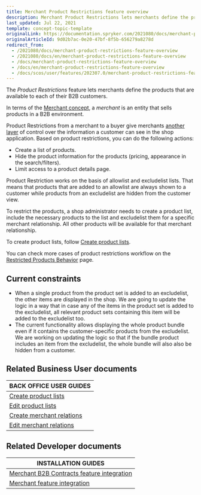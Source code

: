 ```yaml
---
title: Merchant Product Restrictions feature overview
description: Merchant Product Restrictions lets merchants define the products that are available to each of their B2B customers.
last_updated: Jul 22, 2021
template: concept-topic-template
originalLink: https://documentation.spryker.com/2021080/docs/merchant-product-restrictions-feature-overview
originalArticleId: 9d02b7ac-0e20-47bf-8f5b-656279a8278d
redirect_from:
  - /2021080/docs/merchant-product-restrictions-feature-overview
  - /2021080/docs/en/merchant-product-restrictions-feature-overview
  - /docs/merchant-product-restrictions-feature-overview
  - /docs/en/merchant-product-restrictions-feature-overview
  - /docs/scos/user/features/202307.0/merchant-product-restrictions-feature-overview.html
---
```


The _Product Restrictions_ feature lets merchants define the products that are available to each of their B2B customers.

In terms of the [Merchant concept](/docs/pbc/all/merchant-management/{{page.version}}/base-shop/merchant-b2b-contracts-feature-overview.html), a *merchant* is an entity that sells products in a B2B environment.

Product Restrictions from a merchant to a buyer give merchants [another layer](/docs/pbc/all/customer-relationship-management/{{page.version}}/customer-access-feature-overview.html) of control over the information a customer can see in the shop application. Based on product restrictions, you can do the following actions:

* Create a list of products.
* Hide the product information for the products (pricing, appearance in the search/filters).
* Limit access to a product details page.

Product Restriction works on the basis of allowlist and excludelist lists. That means that products that are added to an allowlist are always shown to a customer while products from an excludelist are hidden from the customer view.

To restrict the products, a shop administrator needs to create a product list, include the necessary products to the list and excludelist them for a specific merchant relationship. All other products will be available for that merchant relationship.

To create product lists, follow [Create product lists](/docs/pbc/all/product-information-management/{{page.version}}/base-shop//manage-in-the-back-office/product-lists/create-product-lists.html).

You can check more cases of product restrictions workflow on the [Restricted Products Behavior](/docs/pbc/all/merchant-management/{{page.version}}/base-shop/merchant-product-restrictions-feature-overview/restricted-products-behavior.html) page.

## Current constraints

- When a single product from the product set is added to an excludelist, the other items are displayed in the shop. We are going to update the logic in a way that in case any of the items in the product set is added to the excludelist, all relevant product sets containing this item will be added to the excludelist too.
-  The current functionality allows displaying the whole product bundle even if it contains the customer-specific products from the excludelist. We are working on updating the logic so that if the bundle product includes an item from the excludelist, the whole bundle will also also be hidden from a customer.

## Related Business User documents

|BACK OFFICE USER GUIDES|
|---|
| [Create product lists](/docs/pbc/all/product-information-management/{{page.version}}/base-shop//manage-in-the-back-office/product-lists/create-product-lists.html)  |
| [Edit product lists](/docs/pbc/all/product-information-management/{{page.version}}/base-shop/manage-in-the-back-office/product-lists/edit-product-lists.html) |
| [Create merchant relations](/docs/scos/user/back-office-user-guides/{{page.version}}/base-shop/manage-in-the-back-office/create-merchant-relations.html) |
| [Edit merchant relations](/docs/pbc/all/merchant-management/{{page.version}}/base-shop/manage-in-the-back-office/edit-merchant-relations.html) |

## Related Developer documents

| INSTALLATION GUIDES |
|---------|
| [Merchant B2B Contracts feature integration](/docs/pbc/all/merchant-management/{{page.version}}/base-shop/install-and-upgrade/install-the-merchant-b2b-contracts-feature.html) |
| [Merchant feature integration](/docs/pbc/all/merchant-management/{{page.version}}/base-shop/install-and-upgrade/install-the-merchant-feature.html) |
